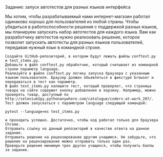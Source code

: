 Задание: запуск автотестов для разных языков интерфейса

Мы хотим, чтобы разрабатываемый нами интернет-магазин работал одинаково хорошо для пользователей из любой страны. Чтобы убедиться в работоспособности решения с поддержкой разных языков, мы планируем запускать набор автотестов для каждого языка. Вам как разработчику автотестов нужно реализовать решение, которое позволит запускать автотесты для разных языков пользователей, передавая нужный язык в командной строке.

    Создайте GitHub-репозиторий, в котором будут лежать файлы conftest.py и test_items.py.
    Добавьте в файл conftest.py обработчик, который считывает из командной строки параметр language.
    Реализуйте в файле conftest.py логику запуска браузера с указанным языком пользователя. Браузер должен объявляться в фикстуре browser и передаваться в тест как параметр.
    В файл test_items.py напишите тест, который проверяет, что страница товара на сайте содержит кнопку добавления в корзину. Например, можно проверять товар, доступный по http://selenium1py.pythonanywhere.com/catalogue/coders-at-work_207/.
    Тест должен запускаться с параметром language следующей командой:

    pytest --language=es test_items.py

    и проходить успешно. Достаточно, чтобы код работал только для браузера Сhrome.
    Отправить ссылку на данный репозиторий в качестве ответа на данное задание.
    Отправить решение на рецензирование другим учащимся. Не забудьте, что решение на рецензирование можно отправить только один раз.
    Проверьте решения минимум трех других учащихся, чтобы получить баллы за задание.

